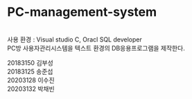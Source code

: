 # PC-management-system
<br>
사용 환경 : Visual studio C, Oracl SQL developer
<br>
PC방 사용자관리시스템을 텍스트 환경의 DB응용프로그램을 제작한다.

20183150 김부성 <br>
20183125 송준섭 <br>
20203128 이수진 <br>
20203132 박채빈
